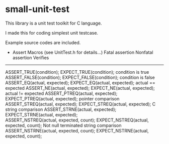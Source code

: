 small-unit-test
===============
This library is a unit test toolkit for C language.

I made this for coding simplest unit testcase. 

Example source codes are included.


* Assert Macros (see UnitTest.h for details...)
Fatal assertion                          Nonfatal assertion                        Verifies
--------------------------------------------------------------------------------------------------------------------------
ASSERT_TRUE(condition);                  EXPECT_TRUE(condition);                   condition is true
ASSERT_FALSE(condition);                 EXPECT_FALSE(condition);                  condition is false
ASSERT_EQ(actual, expected);             EXPECT_EQ(actual, expected);              actual == expected
ASSERT_NE(actual, expected);             EXPECT_NE(actual, expected);              actual != expected
ASSERT_PTREQ(actual, expected);          EXPECT_PTREQ(actual, expected);           pointer comparison 
ASSERT_STREQ(actual, expected);          EXPECT_STREQ(actual, expected);           C string comparison
ASSERT_STRNE(actual, expected);          EXPECT_STRNE(actual, expected);           
ASSERT_NSTREQ(actual, expected, count);  EXPECT_NSTREQ(actual, expected, count);   Not null terminated string comparison
ASSERT_NSTRNE(actual, expected, count);  EXPECT_NSTRNE(actual, expected, count);